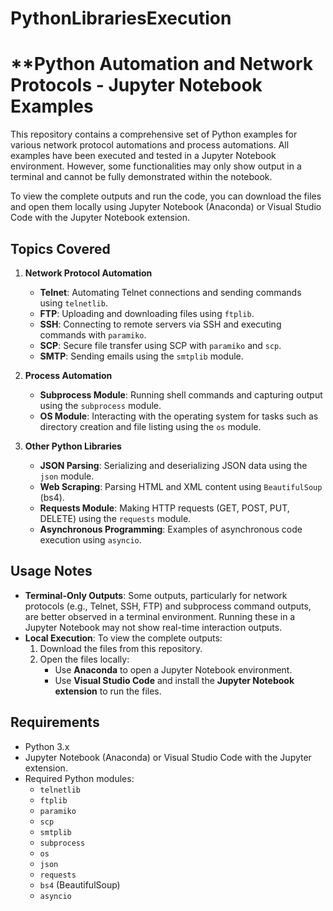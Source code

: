 # PythonLibrariesExecution
# **Python Automation and Network Protocols - Jupyter Notebook Examples

This repository contains a comprehensive set of Python examples for various network protocol automations and process automations. All examples have been executed and tested in a Jupyter Notebook environment. However, some functionalities may only show output in a terminal and cannot be fully demonstrated within the notebook. 

To view the complete outputs and run the code, you can download the files and open them locally using Jupyter Notebook (Anaconda) or Visual Studio Code with the Jupyter Notebook extension.

## Topics Covered

1. **Network Protocol Automation**
   - **Telnet**: Automating Telnet connections and sending commands using `telnetlib`.
   - **FTP**: Uploading and downloading files using `ftplib`.
   - **SSH**: Connecting to remote servers via SSH and executing commands with `paramiko`.
   - **SCP**: Secure file transfer using SCP with `paramiko` and `scp`.
   - **SMTP**: Sending emails using the `smtplib` module.

2. **Process Automation**
   - **Subprocess Module**: Running shell commands and capturing output using the `subprocess` module.
   - **OS Module**: Interacting with the operating system for tasks such as directory creation and file listing using the `os` module.

3. **Other Python Libraries**
   - **JSON Parsing**: Serializing and deserializing JSON data using the `json` module.
   - **Web Scraping**: Parsing HTML and XML content using `BeautifulSoup` (bs4).
   - **Requests Module**: Making HTTP requests (GET, POST, PUT, DELETE) using the `requests` module.
   - **Asynchronous Programming**: Examples of asynchronous code execution using `asyncio`.

## Usage Notes

- **Terminal-Only Outputs**: Some outputs, particularly for network protocols (e.g., Telnet, SSH, FTP) and subprocess command outputs, are better observed in a terminal environment. Running these in a Jupyter Notebook may not show real-time interaction outputs.
- **Local Execution**: To view the complete outputs:
  1. Download the files from this repository.
  2. Open the files locally:
     - Use **Anaconda** to open a Jupyter Notebook environment.
     - Use **Visual Studio Code** and install the **Jupyter Notebook extension** to run the files.

## Requirements

- Python 3.x
- Jupyter Notebook (Anaconda) or Visual Studio Code with the Jupyter extension.
- Required Python modules:
  - `telnetlib`
  - `ftplib`
  - `paramiko`
  - `scp`
  - `smtplib`
  - `subprocess`
  - `os`
  - `json`
  - `requests`
  - `bs4` (BeautifulSoup)
  - `asyncio`

